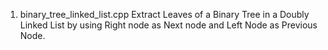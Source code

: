 1. binary_tree_linked_list.cpp Extract Leaves of a Binary Tree in a Doubly Linked List by using Right node as Next node and Left Node as Previous Node.
